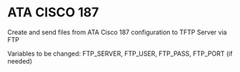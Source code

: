 # ATA CISCO 187
Create and send files from ATA Cisco 187 configuration to TFTP Server via FTP

Variables to be changed:
FTP_SERVER,
FTP_USER,
FTP_PASS,
FTP_PORT (if needed)

